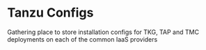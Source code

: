 # Tanzu Configs
Gathering place to store installation configs for TKG, TAP and TMC deployments on each of the common IaaS providers
